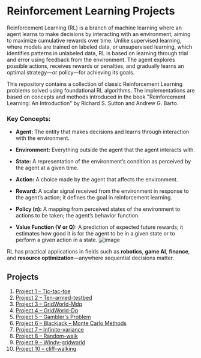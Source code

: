 
# Reinforcement Learning Projects 
Reinforcement Learning (RL) is a branch of machine learning where an agent learns to make decisions by interacting with an environment, aiming to maximize cumulative rewards over time. Unlike supervised learning, where models are trained on labeled data, or unsupervised learning, which identifies patterns in unlabeled data, RL is based on learning through trial and error using feedback from the environment. The agent explores possible actions, receives rewards or penalties, and gradually learns an optimal strategy—or policy—for achieving its goals.

This repository contains a collection of classic Reinforcement Learning problems solved using foundational RL algorithms. The implementations are based on concepts and methods introduced in the book "Reinforcement Learning: An Introduction" by Richard S. Sutton and Andrew G. Barto. 
### Key Concepts:

- **Agent:** The entity that makes decisions and learns through interaction with the environment.

- **Environment:** Everything outside the agent that the agent interacts with.

- **State:** A representation of the environment’s condition as perceived by the agent at a given time.

- **Action:** A choice made by the agent that affects the environment.

- **Reward:** A scalar signal received from the environment in response to the agent’s action; it defines the goal in reinforcement learning.

- **Policy (π):** A mapping from perceived states of the environment to actions to be taken; the agent’s behavior function.

- **Value Function (V or Q):** A prediction of expected future rewards; it estimates how good it is for the agent to be in a given state or to perform a given action in a state.
![image](https://github.com/user-attachments/assets/7719026a-184c-4d35-91f5-8949eba583a5)










RL has practical applications in fields such as **robotics**, **game AI**, **finance**, and **resource optimization**—anywhere sequential decisions matter.

## Projects

1. [Project 1 – Tic-tac-toe](https://github.com/alinavirabyan/Reinforcment_Learning/tree/main/tic-tac-toe)
2. [Project 2 – Ten-armed-testbed](https://github.com/alinavirabyan/Reinforcment_Learning/tree/main/ten-armed-testbed)
3. [Project 3 – GridWorld-Mdp](https://github.com/alinavirabyan/Reinforcment_Learning/tree/main/gridworld-mdp)
4. [Project 4 – GridWorld-Dp](https://github.com/alinavirabyan/Reinforcment_Learning/tree/main/gridworld-dp)
5. [Project 5 – Gambler's Problem](https://github.com/alinavirabyan/Reinforcment_Learning/tree/main/gambler-problem)
6. [Project 6 – Blackjack – Monte Carlo Methods](https://github.com/alinavirabyan/Reinforcment_Learning/tree/main/blackjack)
7. [Project 7 – Infinite-variance](https://github.com/alinavirabyan/Reinforcment_Learning/tree/main/infinite-variance)
8. [Project 8 – Random-walk](https://github.com/alinavirabyan/Reinforcment_Learning/tree/main/random-walk)
9. [Project 9 – Windy-gridworld](https://github.com/alinavirabyan/Reinforcment_Learning/tree/main/windy-gridworld)
10. [Project 10 – cliff-walking](https://github.com/alinavirabyan/Reinforcment_Learning/tree/main/cliff-walking)

